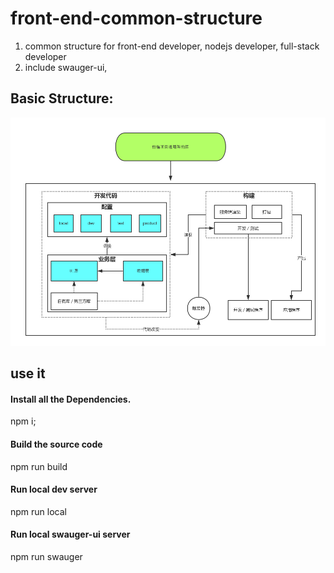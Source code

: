 # front-end-common-structure
1. common structure for front-end developer, nodejs developer, full-stack developer
2. include swauger-ui, 

## Basic Structure:
![image](https://github.com/baorr/front-end-common-structure/blob/master/%E5%89%8D%E7%AB%AF%E9%A1%B9%E7%9B%AE%E9%80%9A%E7%94%A8%E6%9E%B6%E6%9E%84%E5%9B%BE.png)

## use it
#### Install all the Dependencies.
npm i;

#### Build the source code
npm run build

#### Run local dev server
npm run local

#### Run local swauger-ui server
npm run swauger